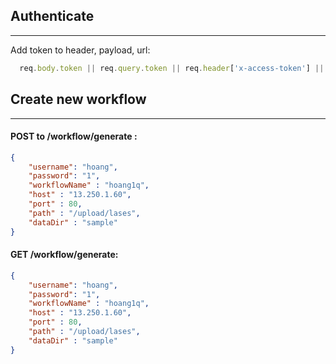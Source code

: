 ## Authenticate 
------
Add token to header, payload, url:
```javascript
  req.body.token || req.query.token || req.header['x-access-token'] || req.get('Authorization');
```
## Create new workflow
------
#### POST to **/workflow/generate** :
```json
{
	"username": "hoang",
	"password": "1",
	"workflowName" : "hoang1q",
	"host" : "13.250.1.60",
	"port" : 80,
	"path" : "/upload/lases",
	"dataDir" : "sample"
}
```
#### GET **/workflow/generate**:
```json
{
	"username": "hoang",
	"password": "1",
	"workflowName" : "hoang1q",
	"host" : "13.250.1.60",
	"port" : 80,
	"path" : "/upload/lases",
	"dataDir" : "sample"
}
```
